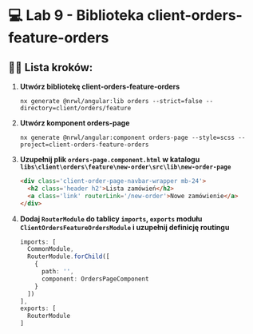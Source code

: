 # 💻 Lab 9 - Biblioteka client-orders-feature-orders

## 🏋️‍♀️ Lista kroków:

1. **Utwórz bibliotekę client-orders-feature-orders**

   ```shell
   nx generate @nrwl/angular:lib orders --strict=false --directory=client/orders/feature
   ```

2. **Utwórz komponent orders-page**

   ```shell
   nx generate @nrwl/angular:component orders-page --style=scss --project=client-orders-feature-orders
   ```

3. **Uzupełnij plik `orders-page.component.html` w katalogu `libs\client\orders\feature\new-order\src\lib\new-order-page`**

    ```html
    <div class='client-order-page-navbar-wrapper mb-24'>
      <h2 class='header h2'>Lista zamówień</h2>
      <a class='link' routerLink='/new-order'>Nowe zamówienie</a>
    </div>
    ```

4. **Dodaj `RouterModule` do tablicy `imports`, `exports` modułu `ClientOrdersFeatureOrdersModule` i uzupełnij definicję routingu**

    ```typescript
    imports: [
      CommonModule,
      RouterModule.forChild([
        {
          path: '',
          component: OrdersPageComponent
        }
      ])
    ],
    exports: [
      RouterModule
    ]
    ```
